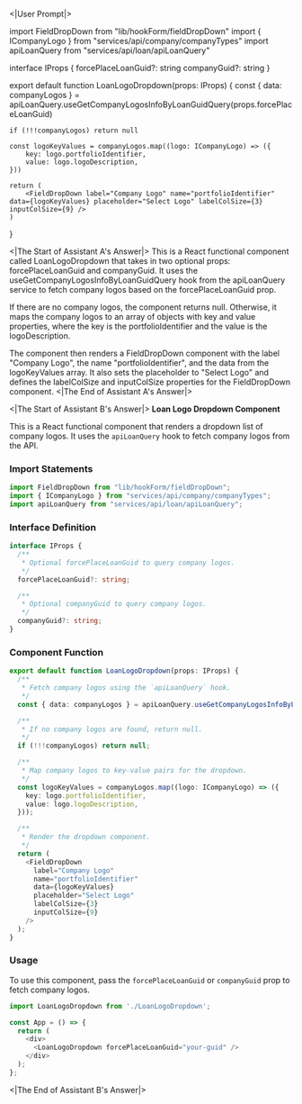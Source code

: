 <|User Prompt|>

import FieldDropDown from "lib/hookForm/fieldDropDown"
import { ICompanyLogo } from "services/api/company/companyTypes"
import apiLoanQuery from "services/api/loan/apiLoanQuery"

interface IProps {
    forcePlaceLoanGuid?: string
    companyGuid?: string
}

export default function LoanLogoDropdown(props: IProps) {
    const { data: companyLogos } = apiLoanQuery.useGetCompanyLogosInfoByLoanGuidQuery(props.forcePlaceLoanGuid)

    if (!!!companyLogos) return null

    const logoKeyValues = companyLogos.map((logo: ICompanyLogo) => ({
        key: logo.portfolioIdentifier,
        value: logo.logoDescription,
    }))

    return (
        <FieldDropDown label="Company Logo" name="portfolioIdentifier" data={logoKeyValues} placeholder="Select Logo" labelColSize={3} inputColSize={9} />
    )
}


<|The Start of Assistant A's Answer|>
This is a React functional component called LoanLogoDropdown that takes in two optional props: forcePlaceLoanGuid and companyGuid. It uses the useGetCompanyLogosInfoByLoanGuidQuery hook from the apiLoanQuery service to fetch company logos based on the forcePlaceLoanGuid prop.

If there are no company logos, the component returns null. Otherwise, it maps the company logos to an array of objects with key and value properties, where the key is the portfolioIdentifier and the value is the logoDescription.

The component then renders a FieldDropDown component with the label "Company Logo", the name "portfolioIdentifier", and the data from the logoKeyValues array. It also sets the placeholder to "Select Logo" and defines the labelColSize and inputColSize properties for the FieldDropDown component.
<|The End of Assistant A's Answer|>

<|The Start of Assistant B's Answer|>
**Loan Logo Dropdown Component**

This is a React functional component that renders a dropdown list of company logos. It uses the `apiLoanQuery` hook to fetch company logos from the API.

### Import Statements

```javascript
import FieldDropDown from "lib/hookForm/fieldDropDown";
import { ICompanyLogo } from "services/api/company/companyTypes";
import apiLoanQuery from "services/api/loan/apiLoanQuery";
```

### Interface Definition

```typescript
interface IProps {
  /**
   * Optional forcePlaceLoanGuid to query company logos.
   */
  forcePlaceLoanGuid?: string;

  /**
   * Optional companyGuid to query company logos.
   */
  companyGuid?: string;
}
```

### Component Function

```typescript
export default function LoanLogoDropdown(props: IProps) {
  /**
   * Fetch company logos using the `apiLoanQuery` hook.
   */
  const { data: companyLogos } = apiLoanQuery.useGetCompanyLogosInfoByLoanGuidQuery(props.forcePlaceLoanGuid);

  /**
   * If no company logos are found, return null.
   */
  if (!!!companyLogos) return null;

  /**
   * Map company logos to key-value pairs for the dropdown.
   */
  const logoKeyValues = companyLogos.map((logo: ICompanyLogo) => ({
    key: logo.portfolioIdentifier,
    value: logo.logoDescription,
  }));

  /**
   * Render the dropdown component.
   */
  return (
    <FieldDropDown
      label="Company Logo"
      name="portfolioIdentifier"
      data={logoKeyValues}
      placeholder="Select Logo"
      labelColSize={3}
      inputColSize={9}
    />
  );
}
```

### Usage

To use this component, pass the `forcePlaceLoanGuid` or `companyGuid` prop to fetch company logos.

```javascript
import LoanLogoDropdown from './LoanLogoDropdown';

const App = () => {
  return (
    <div>
      <LoanLogoDropdown forcePlaceLoanGuid="your-guid" />
    </div>
  );
};
```
<|The End of Assistant B's Answer|>